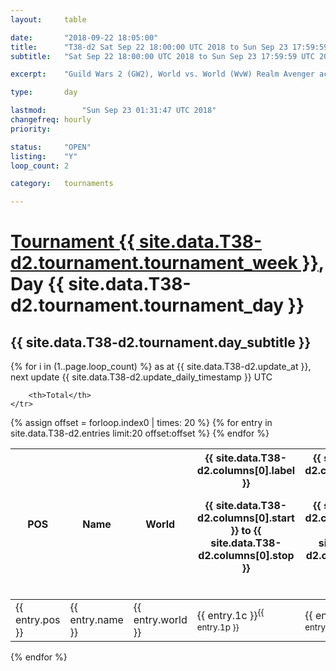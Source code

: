 ```yaml
---
layout: 	table

date: 		"2018-09-22 18:05:00"
title: 		"T38-d2 Sat Sep 22 18:00:00 UTC 2018 to Sun Sep 23 17:59:59 UTC 2018"
subtitle: 	"Sat Sep 22 18:00:00 UTC 2018 to Sun Sep 23 17:59:59 UTC 2018"

excerpt:    "Guild Wars 2 (GW2), World vs. World (WvW) Realm Avenger achivement Tournament. \"Every Kill Counts\""

type:       day

lastmod: 		"Sun Sep 23 01:31:47 UTC 2018"
changefreq: hourly
priority:   

status:     "OPEN"
listing:    "Y"
loop_count: 2

category: 	tournaments

---
```

<div class="table_header">
    <h1><a href="{{ site.data.T38-d2.tournament.week_url }}">Tournament {{ site.data.T38-d2.tournament.tournament_week }}</a>, Day {{ site.data.T38-d2.tournament.tournament_day }}</h1>
    <h2>{{ site.data.T38-d2.tournament.day_subtitle }}</h2> 
</div>

{% for i in (1..page.loop_count) %}
<span class="table_nextupdate">as at {{ site.data.T38-d2.update_at }}, next update {{ site.data.T38-d2.update_daily_timestamp }} UTC</span> 
<table class="day_table">
  <colgroup>
    <col style="width:18px">
    <col style="width:55px">
    <col style="width:55px">
    <col style="width:12px">
    <col style="width:12px">
    <col style="width:12px">
    <col style="width:12px">
    <col style="width:12px">
    <col style="width:12px">
    <col style="width:12px">
    <col style="width:12px">
    <col style="width:12px">
    <col style="width:12px">
    <col style="width:12px">
    <col style="width:12px">
    <col style="width:12px">
    <col style="width:12px">
    <col style="width:12px">
    <col style="width:12px">
    <col style="width:12px">
    <col style="width:12px">
    <col style="width:12px">
    <col style="width:12px">
    <col style="width:12px">
    <col style="width:12px">
    <col style="width:12px">
    <col style="width:12px">
    <col style="width:18px">
  </colgroup>  
  <thead>
    <tr>
        <th>POS</th>
        <th class="AlignLeft">Name</th>
        <th class="AlignLeft">World</th>

<th><div class="label">{{ site.data.T38-d2.columns[0].label }}<p class="onhover">{{ site.data.T38-d2.columns[0].start }} to {{ site.data.T38-d2.columns[0].stop }}</p></div>​</th>
<th><div class="label">{{ site.data.T38-d2.columns[1].label }}<p class="onhover">{{ site.data.T38-d2.columns[1].start }} to {{ site.data.T38-d2.columns[1].stop }}</p></div>​</th>
<th><div class="label">{{ site.data.T38-d2.columns[2].label }}<p class="onhover">{{ site.data.T38-d2.columns[2].start }} to {{ site.data.T38-d2.columns[2].stop }}</p></div>​</th>
<th><div class="label">{{ site.data.T38-d2.columns[3].label }}<p class="onhover">{{ site.data.T38-d2.columns[3].start }} to {{ site.data.T38-d2.columns[3].stop }}</p></div>​</th>
<th><div class="label">{{ site.data.T38-d2.columns[4].label }}<p class="onhover">{{ site.data.T38-d2.columns[4].start }} to {{ site.data.T38-d2.columns[4].stop }}</p></div>​</th>
<th><div class="label">{{ site.data.T38-d2.columns[5].label }}<p class="onhover">{{ site.data.T38-d2.columns[5].start }} to {{ site.data.T38-d2.columns[5].stop }}</p></div>​</th>
<th><div class="label">{{ site.data.T38-d2.columns[6].label }}<p class="onhover">{{ site.data.T38-d2.columns[6].start }} to {{ site.data.T38-d2.columns[6].stop }}</p></div>​</th>
<th><div class="label">{{ site.data.T38-d2.columns[7].label }}<p class="onhover">{{ site.data.T38-d2.columns[7].start }} to {{ site.data.T38-d2.columns[7].stop }}</p></div>​</th>
<th><div class="label">{{ site.data.T38-d2.columns[8].label }}<p class="onhover">{{ site.data.T38-d2.columns[8].start }} to {{ site.data.T38-d2.columns[8].stop }}</p></div>​</th>
<th><div class="label">{{ site.data.T38-d2.columns[9].label }}<p class="onhover">{{ site.data.T38-d2.columns[9].start }} to {{ site.data.T38-d2.columns[9].stop }}</p></div>​</th>
<th><div class="label">{{ site.data.T38-d2.columns[10].label }}<p class="onhover">{{ site.data.T38-d2.columns[10].start }} to {{ site.data.T38-d2.columns[10].stop }}</p></div>​</th>

<th><div class="label">{{ site.data.T38-d2.columns[11].label }}<p class="onhover">{{ site.data.T38-d2.columns[11].start }} to {{ site.data.T38-d2.columns[11].stop }}</p></div>​</th>
<th><div class="label">{{ site.data.T38-d2.columns[12].label }}<p class="onhover">{{ site.data.T38-d2.columns[12].start }} to {{ site.data.T38-d2.columns[12].stop }}</p></div>​</th>
<th><div class="label">{{ site.data.T38-d2.columns[13].label }}<p class="onhover">{{ site.data.T38-d2.columns[13].start }} to {{ site.data.T38-d2.columns[13].stop }}</p></div>​</th>
<th><div class="label">{{ site.data.T38-d2.columns[14].label }}<p class="onhover">{{ site.data.T38-d2.columns[14].start }} to {{ site.data.T38-d2.columns[14].stop }}</p></div>​</th>
<th><div class="label">{{ site.data.T38-d2.columns[15].label }}<p class="onhover">{{ site.data.T38-d2.columns[15].start }} to {{ site.data.T38-d2.columns[15].stop }}</p></div>​</th>
<th><div class="label">{{ site.data.T38-d2.columns[16].label }}<p class="onhover">{{ site.data.T38-d2.columns[16].start }} to {{ site.data.T38-d2.columns[16].stop }}</p></div>​</th>
<th><div class="label">{{ site.data.T38-d2.columns[17].label }}<p class="onhover">{{ site.data.T38-d2.columns[17].start }} to {{ site.data.T38-d2.columns[17].stop }}</p></div>​</th>
<th><div class="label">{{ site.data.T38-d2.columns[18].label }}<p class="onhover">{{ site.data.T38-d2.columns[18].start }} to {{ site.data.T38-d2.columns[18].stop }}</p></div>​</th>
<th><div class="label">{{ site.data.T38-d2.columns[19].label }}<p class="onhover">{{ site.data.T38-d2.columns[19].start }} to {{ site.data.T38-d2.columns[19].stop }}</p></div>​</th>
<th><div class="label">{{ site.data.T38-d2.columns[20].label }}<p class="onhover">{{ site.data.T38-d2.columns[20].start }} to {{ site.data.T38-d2.columns[20].stop }}</p></div>​</th>

<th><div class="label">{{ site.data.T38-d2.columns[21].label }}<p class="onhover">{{ site.data.T38-d2.columns[21].start }} to {{ site.data.T38-d2.columns[21].stop }}</p></div>​</th>
<th><div class="label">{{ site.data.T38-d2.columns[22].label }}<p class="onhover">{{ site.data.T38-d2.columns[22].start }} to {{ site.data.T38-d2.columns[22].stop }}</p></div>​</th>
<th><div class="label">{{ site.data.T38-d2.columns[23].label }}<p class="onhover">{{ site.data.T38-d2.columns[23].start }} to {{ site.data.T38-d2.columns[23].stop }}</p></div>​</th>

        <th>Total</th>
    </tr>
  </thead>
  {% assign offset = forloop.index0 | times: 20 %}
<tbody>
{% for entry in site.data.T38-d2.entries limit:20 offset:offset %}
  <tr>
    <td class="pl{{ entry.pos }}">{{ entry.pos }}</td>
    <td class="AlignLeft">{{ entry.name }}</td>
    <td class="AlignLeft">{{ entry.world }}</td>
    <td class="pl{{ entry.1p }}">{{ entry.1c }}<sup>{{ entry.1p }}</sup></td>
    <td class="pl{{ entry.2p }}">{{ entry.2c }}<sup>{{ entry.2p }}</sup></td>
    <td class="pl{{ entry.3p }}">{{ entry.3c }}<sup>{{ entry.3p }}</sup></td>
    <td class="pl{{ entry.4p }}">{{ entry.4c }}<sup>{{ entry.4p }}</sup></td>
    <td class="pl{{ entry.5p }}">{{ entry.5c }}<sup>{{ entry.5p }}</sup></td>
    <td class="pl{{ entry.6p }}">{{ entry.6c }}<sup>{{ entry.6p }}</sup></td>
    <td class="pl{{ entry.7p }}">{{ entry.7c }}<sup>{{ entry.7p }}</sup></td>
    <td class="pl{{ entry.8p }}">{{ entry.8c }}<sup>{{ entry.8p }}</sup></td>
    <td class="pl{{ entry.9p }}">{{ entry.9c }}<sup>{{ entry.9p }}</sup></td>
    <td class="pl{{ entry.10p }}">{{ entry.10c }}<sup>{{ entry.10p }}</sup></td>
    <td class="pl{{ entry.11p }}">{{ entry.11c }}<sup>{{ entry.11p }}</sup></td>
    <td class="pl{{ entry.12p }}">{{ entry.12c }}<sup>{{ entry.12p }}</sup></td>
    <td class="pl{{ entry.13p }}">{{ entry.13c }}<sup>{{ entry.13p }}</sup></td>
    <td class="pl{{ entry.14p }}">{{ entry.14c }}<sup>{{ entry.14p }}</sup></td>
    <td class="pl{{ entry.15p }}">{{ entry.15c }}<sup>{{ entry.15p }}</sup></td>
    <td class="pl{{ entry.16p }}">{{ entry.16c }}<sup>{{ entry.16p }}</sup></td>
    <td class="pl{{ entry.17p }}">{{ entry.17c }}<sup>{{ entry.17p }}</sup></td>
    <td class="pl{{ entry.18p }}">{{ entry.18c }}<sup>{{ entry.18p }}</sup></td>
    <td class="pl{{ entry.19p }}">{{ entry.19c }}<sup>{{ entry.19p }}</sup></td>
    <td class="pl{{ entry.20p }}">{{ entry.20c }}<sup>{{ entry.20p }}</sup></td>
    <td class="pl{{ entry.21p }}">{{ entry.21c }}<sup>{{ entry.21p }}</sup></td>
    <td class="pl{{ entry.22p }}">{{ entry.22c }}<sup>{{ entry.22p }}</sup></td>
    <td class="pl{{ entry.23p }}">{{ entry.23c }}<sup>{{ entry.23p }}</sup></td>
    <td class="pl{{ entry.24p }}">{{ entry.24c }}<sup>{{ entry.24p }}</sup></td>
    <td>{{ entry.total }}</td>
  </tr>
{% endfor %}  
</tbody>
</table>
<div class="leaderboard"></div>
{% endfor %}

<div class="commentary">
</div>



